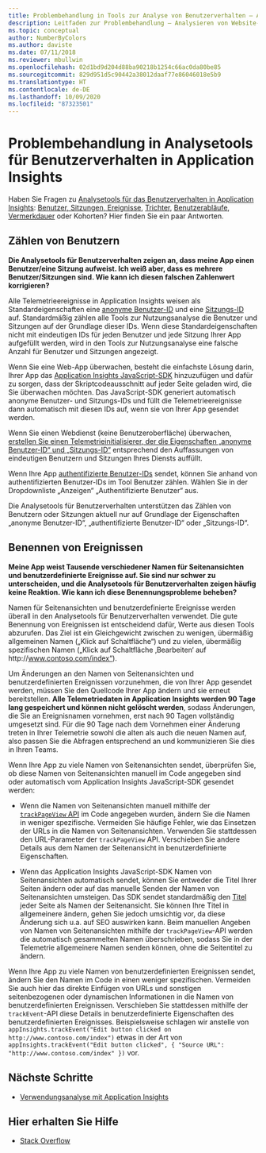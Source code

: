 ```yaml
---
title: Problembehandlung in Tools zur Analyse von Benutzerverhalten – Azure Application Insights
description: Leitfaden zur Problembehandlung – Analysieren von Website- und Appnutzung mithilfe von Application Insights.
ms.topic: conceptual
author: NumberByColors
ms.author: daviste
ms.date: 07/11/2018
ms.reviewer: mbullwin
ms.openlocfilehash: 02d1bd9d204d88ba90218b1254c66ac0da80be85
ms.sourcegitcommit: 829d951d5c90442a38012daaf77e86046018e5b9
ms.translationtype: HT
ms.contentlocale: de-DE
ms.lasthandoff: 10/09/2020
ms.locfileid: "87323501"
---
```

# <a name="troubleshoot-user-behavior-analytics-tools-in-application-insights"></a>Problembehandlung in Analysetools für Benutzerverhalten in Application Insights
Haben Sie Fragen zu [Analysetools für das Benutzerverhalten in Application Insights](usage-overview.md): [Benutzer, Sitzungen, Ereignisse](usage-segmentation.md), [Trichter](usage-funnels.md), [Benutzerabläufe](usage-flows.md), [Vermerkdauer](usage-retention.md) oder Kohorten? Hier finden Sie ein paar Antworten.

## <a name="counting-users"></a>Zählen von Benutzern
**Die Analysetools für Benutzerverhalten zeigen an, dass meine App einen Benutzer/eine Sitzung aufweist. Ich weiß aber, dass es mehrere Benutzer/Sitzungen sind. Wie kann ich diesen falschen Zahlenwert korrigieren?**

Alle Telemetrieereignisse in Application Insights weisen als Standardeigenschaften eine [anonyme Benutzer-ID](./data-model-context.md) und eine [Sitzungs-ID](./data-model-context.md) auf. Standardmäßig zählen alle Tools zur Nutzungsanalyse die Benutzer und Sitzungen auf der Grundlage dieser IDs. Wenn diese Standardeigenschaften nicht mit eindeutigen IDs für jeden Benutzer und jede Sitzung Ihrer App aufgefüllt werden, wird in den Tools zur Nutzungsanalyse eine falsche Anzahl für Benutzer und Sitzungen angezeigt.

Wenn Sie eine Web-App überwachen, besteht die einfachste Lösung darin, Ihrer App das [Application Insights JavaScript-SDK](./javascript.md) hinzuzufügen und dafür zu sorgen, dass der Skriptcodeausschnitt auf jeder Seite geladen wird, die Sie überwachen möchten. Das JavaScript-SDK generiert automatisch anonyme Benutzer- und Sitzungs-IDs und füllt die Telemetrieereignisse dann automatisch mit diesen IDs auf, wenn sie von Ihrer App gesendet werden.

Wenn Sie einen Webdienst (keine Benutzeroberfläche) überwachen, [erstellen Sie einen Telemetrieinitialisierer, der die Eigenschaften „anonyme Benutzer-ID“ und „Sitzungs-ID“](usage-send-user-context.md) entsprechend den Auffassungen von eindeutigen Benutzern und Sitzungen Ihres Diensts auffüllt.

Wenn Ihre App [authentifizierte Benutzer-IDs](./api-custom-events-metrics.md#authenticated-users) sendet, können Sie anhand von authentifizierten Benutzer-IDs im Tool Benutzer zählen. Wählen Sie in der Dropdownliste „Anzeigen“ „Authentifizierte Benutzer“ aus.

Die Analysetools für Benutzerverhalten unterstützen das Zählen von Benutzern oder Sitzungen aktuell nur auf Grundlage der Eigenschaften „anonyme Benutzer-ID“, „authentifizierte Benutzer-ID“ oder „Sitzungs-ID“.

## <a name="naming-events"></a>Benennen von Ereignissen
**Meine App weist Tausende verschiedener Namen für Seitenansichten und benutzerdefinierte Ereignisse auf. Sie sind nur schwer zu unterscheiden, und die Analysetools für Benutzerverhalten zeigen häufig keine Reaktion. Wie kann ich diese Benennungsprobleme beheben?**

Namen für Seitenansichten und benutzerdefinierte Ereignisse werden überall in den Analysetools für Benutzerverhalten verwendet. Die gute Benennung von Ereignissen ist entscheidend dafür, Werte aus diesen Tools abzurufen. Das Ziel ist ein Gleichgewicht zwischen zu wenigen, übermäßig allgemeinen Namen („Klick auf Schaltfläche“) und zu vielen, übermäßig spezifischen Namen („Klick auf Schaltfläche ‚Bearbeiten‘ auf http:\//www.contoso.com/index“).

Um Änderungen an den Namen von Seitenansichten und benutzerdefinierten Ereignissen vorzunehmen, die von Ihrer App gesendet werden, müssen Sie den Quellcode Ihrer App ändern und sie erneut bereitstellen. **Alle Telemetriedaten in Application Insights werden 90 Tage lang gespeichert und können nicht gelöscht werden**, sodass Änderungen, die Sie an Ereignisnamen vornehmen, erst nach 90 Tagen vollständig umgesetzt sind. Für die 90 Tage nach dem Vornehmen einer Änderung treten in Ihrer Telemetrie sowohl die alten als auch die neuen Namen auf, also passen Sie die Abfragen entsprechend an und kommunizieren Sie dies in Ihren Teams.

Wenn Ihre App zu viele Namen von Seitenansichten sendet, überprüfen Sie, ob diese Namen von Seitenansichten manuell im Code angegeben sind oder automatisch vom Application Insights JavaScript-SDK gesendet werden:

* Wenn die Namen von Seitenansichten manuell mithilfe der [`trackPageView` API](https://github.com/Microsoft/ApplicationInsights-JS/blob/master/API-reference.md) im Code angegeben wurden, ändern Sie die Namen in weniger spezifische. Vermeiden Sie häufige Fehler, wie das Einsetzen der URLs in die Namen von Seitenansichten. Verwenden Sie stattdessen den URL-Parameter der `trackPageView` API. Verschieben Sie andere Details aus dem Namen der Seitenansicht in benutzerdefinierte Eigenschaften.

* Wenn das Application Insights JavaScript-SDK Namen von Seitenansichten automatisch sendet, können Sie entweder die Titel Ihrer Seiten ändern oder auf das manuelle Senden der Namen von Seitenansichten umsteigen. Das SDK sendet standardmäßig den [Titel](https://developer.mozilla.org/docs/Web/HTML/Element/title) jeder Seite als Namen der Seitenansicht. Sie können Ihre Titel in allgemeinere ändern, gehen Sie jedoch umsichtig vor, da diese Änderung sich u.a. auf SEO auswirken kann. Beim manuellen Angeben von Namen von Seitenansichten mithilfe der `trackPageView`-API werden die automatisch gesammelten Namen überschrieben, sodass Sie in der Telemetrie allgemeinere Namen senden können, ohne die Seitentitel zu ändern.   

Wenn Ihre App zu viele Namen von benutzerdefinierten Ereignissen sendet, ändern Sie den Namen im Code in einen weniger spezifischen. Vermeiden Sie auch hier das direkte Einfügen von URLs und sonstigen seitenbezogenen oder dynamischen Informationen in die Namen von benutzerdefinierten Ereignissen. Verschieben Sie stattdessen mithilfe der `trackEvent`-API diese Details in benutzerdefinierte Eigenschaften des benutzerdefinierten Ereignisses. Beispielsweise schlagen wir anstelle von `appInsights.trackEvent("Edit button clicked on http://www.contoso.com/index")` etwas in der Art von `appInsights.trackEvent("Edit button clicked", { "Source URL": "http://www.contoso.com/index" })` vor.

## <a name="next-steps"></a>Nächste Schritte

* [Verwendungsanalyse mit Application Insights](usage-overview.md)

## <a name="get-help"></a>Hier erhalten Sie Hilfe
* [Stack Overflow](https://stackoverflow.com/questions/tagged/ms-application-insights)

